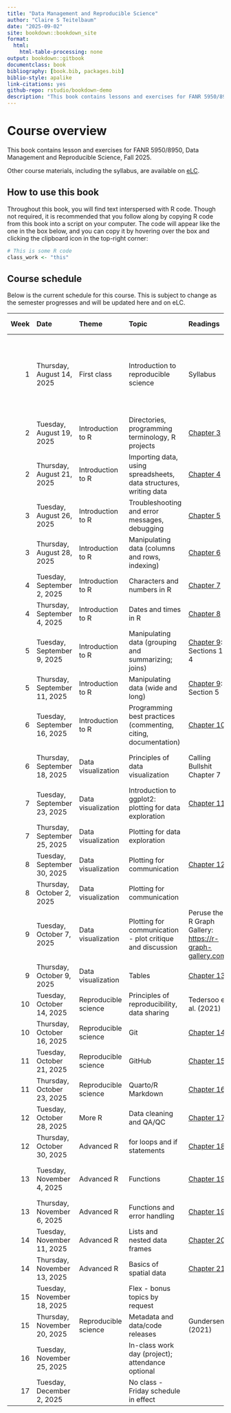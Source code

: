```yaml
--- 
title: "Data Management and Reproducible Science"
author: "Claire S Teitelbaum"
date: "2025-09-02"
site: bookdown::bookdown_site
format:
  html:
    html-table-processing: none
output: bookdown::gitbook
documentclass: book
bibliography: [book.bib, packages.bib]
biblio-style: apalike
link-citations: yes
github-repo: rstudio/bookdown-demo
description: "This book contains lessons and exercises for FANR 5950/8950, Data Management and Reproducible Science, Fall 2025."
---
```


# Course overview

This book contains lesson and exercises for FANR 5950/8950, Data Management and Reproducible Science, Fall 2025.

Other course materials, including the syllabus, are available on [eLC](https://uga.view.usg.edu/d2l/login).

## How to use this book

Throughout this book, you will find text interspersed with R code. Though not required, it is recommended that you follow along by copying R code from this book into a script on your computer. The code will appear like the one in the box below, and you can copy it by hovering over the box and clicking the clipboard icon in the top-right corner:


``` r
# This is some R code
class_work <- "this"
```




<!-- bookdown::render_book("index.Rmd") -->

## Course schedule

Below is the current schedule for this course. This is subject to change as the semester progresses and will be updated here and on eLC.


| Week|Date                         |Theme                |Topic                                                             |Readings                                                 |In-class                                                                                          |Assignments due (EOD)                                 |Other notes                         |
|----:|:----------------------------|:--------------------|:-----------------------------------------------------------------|:--------------------------------------------------------|:-------------------------------------------------------------------------------------------------|:-----------------------------------------------------|:-----------------------------------|
|    1|Thursday, August 14, 2025    |First class          |Introduction to reproducible science                              |Syllabus                                                 |Course overview and pre-survey; installing and setting up R; Discussion: why reproducible science |                                                      |                                    |
|    2|Tuesday, August 19, 2025     |Introduction to R    |Directories, programming terminology, R projects                  |[Chapter 3](#basics)                                     |Exercise 1                                                                                        |Install software (R and Rstudio)                      |Add/drop ends                       |
|    2|Thursday, August 21, 2025    |Introduction to R    |Importing data, using spreadsheets, data structures, writing data |[Chapter 4](#importexport)                               |Exercise 2                                                                                        |                                                      |                                    |
|    3|Tuesday, August 26, 2025     |Introduction to R    |Troubleshooting and error messages, debugging                     |[Chapter 5](#troubleshooting)                            |Exercise 3                                                                                        |Exercises 1 (directories) & 2 (read/write)            |                                    |
|    3|Thursday, August 28, 2025    |Introduction to R    |Manipulating data (columns and rows, indexing)                    |[Chapter 6](#filter-select-mutate)                       |Exercise 4                                                                                        |                                                      |                                    |
|    4|Tuesday, September  2, 2025  |Introduction to R    |Characters and numbers in R                                       |[Chapter 7](#nums-chrs)                                  |Exercise 5                                                                                        |Exercises 3 (troubleshooting) & 4 (data manipulation) |                                    |
|    4|Thursday, September  4, 2025 |Introduction to R    |Dates and times in R                                              |[Chapter 8](#lubridate)                                  |Exercise 6                                                                                        |                                                      |                                    |
|    5|Tuesday, September  9, 2025  |Introduction to R    |Manipulating data (grouping and summarizing; joins)               |[Chapter 9](#manipulation): Sections 1-4                 |Exercise 7                                                                                        |Exercises 5 (characters/numbers) & 6 (dates)          |                                    |
|    5|Thursday, September 11, 2025 |Introduction to R    |Manipulating data (wide and long)                                 |[Chapter 9](#manipulation): Section 5                    |Exercise 7                                                                                        |                                                      |                                    |
|    6|Tuesday, September 16, 2025  |Introduction to R    |Programming best practices (commenting, citing, documentation)    |[Chapter 10](#style)                                     |Flex, end-of-unit wrap-up                                                                         |Exercise 7 (data manipulation)                        |                                    |
|    6|Thursday, September 18, 2025 |Data visualization   |Principles of data visualization                                  |Calling Bullshit Chapter 7                               |Discussion: approaches to data visualization                                                      |                                                      |                                    |
|    7|Tuesday, September 23, 2025  |Data visualization   |Introduction to ggplot2: plotting for data exploration            |[Chapter 11](#ggplot)                                    |Exercise 8                                                                                        |                                                      |                                    |
|    7|Thursday, September 25, 2025 |Data visualization   |Plotting for data exploration                                     |                                                         |Exercise 8                                                                                        |                                                      |                                    |
|    8|Tuesday, September 30, 2025  |Data visualization   |Plotting for communication                                        |[Chapter 12](#data-presentation)                         |Exercise 9                                                                                        |Exercise 8 (data exploration)                         |                                    |
|    8|Thursday, October  2, 2025   |Data visualization   |Plotting for communication                                        |                                                         |Exercise 9                                                                                        |                                                      |                                    |
|    9|Tuesday, October  7, 2025    |Data visualization   |Plotting for communication - plot critique and discussion         |Peruse the R Graph Gallery: https://r-graph-gallery.com/ |Discussion: good graphics                                                                         |Exercise 9 (data visualization)                       |                                    |
|    9|Thursday, October  9, 2025   |Data visualization   |Tables                                                            |[Chapter 13](#tables)                                    |Exercise 10                                                                                       |                                                      |                                    |
|   10|Tuesday, October 14, 2025    |Reproducible science |Principles of reproducibility, data sharing                       |Tedersoo et al. (2021)                                   |Discussion: data sharing                                                                          |Exercise 10 (tables)                                  |                                    |
|   10|Thursday, October 16, 2025   |Reproducible science |Git                                                               |[Chapter 14](#git)                                       |Git practice & troubleshooting                                                                    |                                                      |                                    |
|   11|Tuesday, October 21, 2025    |Reproducible science |GitHub                                                            |[Chapter 15](#github)                                    |GitHub practice & troubleshooting                                                                 |                                                      |                                    |
|   11|Thursday, October 23, 2025   |Reproducible science |Quarto/R Markdown                                                 |[Chapter 16](#markdown)                                  |Exercise 11                                                                                       |                                                      |                                    |
|   12|Tuesday, October 28, 2025    |More R               |Data cleaning and QA/QC                                           |[Chapter 17](#qaqc)                                      |Exercise 12                                                                                       |Exercise 11 (Markdown)                                |                                    |
|   12|Thursday, October 30, 2025   |Advanced R           |for loops and if statements                                       |[Chapter 18](#for-if)                                    |Exercise 13                                                                                       |                                                      |                                    |
|   13|Tuesday, November  4, 2025   |Advanced R           |Functions                                                         |[Chapter 19](#functions)                                 |Exercise 14                                                                                       |Exercise 12 (data cleaning) & 13 (for/if)             |Data set approval for final project |
|   13|Thursday, November  6, 2025  |Advanced R           |Functions and error handling                                      |[Chapter 19](#functions)                                 |Exercise 14                                                                                       |                                                      |                                    |
|   14|Tuesday, November 11, 2025   |Advanced R           |Lists and nested data frames                                      |[Chapter 20](#lists)                                     |Exercise 15                                                                                       |Exercise 14 (Functions)                               |Withdrawal deadline 11/12           |
|   14|Thursday, November 13, 2025  |Advanced R           |Basics of spatial data                                            |[Chapter 21](#spatial)                                   |Exercise 16                                                                                       |                                                      |                                    |
|   15|Tuesday, November 18, 2025   |                     |Flex - bonus topics by request                                    |                                                         |                                                                                                  |Exercise 15 (lists) & 16 (spatial data)               |                                    |
|   15|Thursday, November 20, 2025  |Reproducible science |Metadata and data/code releases                                   |Gundersen (2021)                                         |                                                                                                  |                                                      |                                    |
|   16|Tuesday, November 25, 2025   |                     |In-class work day (project); attendance optional                  |                                                         |Project work                                                                                      |                                                      |Last day of class                   |
|   17|Tuesday, December  2, 2025   |                     |No class - Friday schedule in effect                              |                                                         |                                                                                                  |Final project                                         |                                    |
